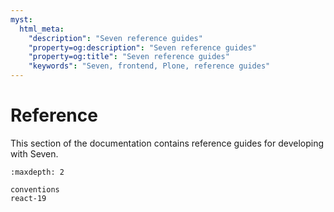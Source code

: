 ```yaml
---
myst:
  html_meta:
    "description": "Seven reference guides"
    "property=og:description": "Seven reference guides"
    "property=og:title": "Seven reference guides"
    "keywords": "Seven, frontend, Plone, reference guides"
---
```


# Reference

This section of the documentation contains reference guides for developing with Seven.

```{toctree}
:maxdepth: 2

conventions
react-19
```
